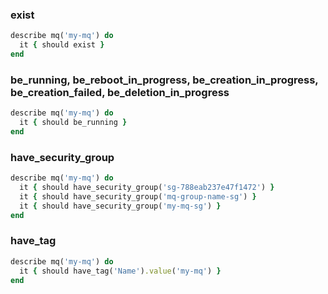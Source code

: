 ### exist

```ruby
describe mq('my-mq') do
  it { should exist }
end
```

### be_running, be_reboot_in_progress, be_creation_in_progress, be_creation_failed, be_deletion_in_progress

```ruby
describe mq('my-mq') do
  it { should be_running }
end
```

### have_security_group

```ruby
describe mq('my-mq') do
  it { should have_security_group('sg-788eab237e47f1472') }
  it { should have_security_group('mq-group-name-sg') }
  it { should have_security_group('my-mq-sg') }
end
```

### have_tag

```ruby
describe mq('my-mq') do
  it { should have_tag('Name').value('my-mq') }
end
```

